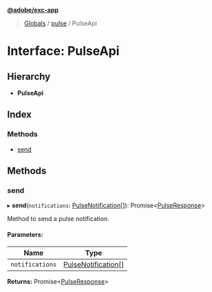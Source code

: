 **[@adobe/exc-app](../README.md)**

> [Globals](../README.md) / [pulse](../modules/pulse.md) / PulseApi

# Interface: PulseApi

## Hierarchy

* **PulseApi**

## Index

### Methods

* [send](pulse.pulseapi.md#send)

## Methods

### send

▸ **send**(`notifications`: [PulseNotification](pulse.pulsenotification.md)[]): Promise\<[PulseResponse](pulse.pulseresponse.md)>

Method to send a pulse notification.

#### Parameters:

Name | Type |
------ | ------ |
`notifications` | [PulseNotification](pulse.pulsenotification.md)[] |

**Returns:** Promise\<[PulseResponse](pulse.pulseresponse.md)>

